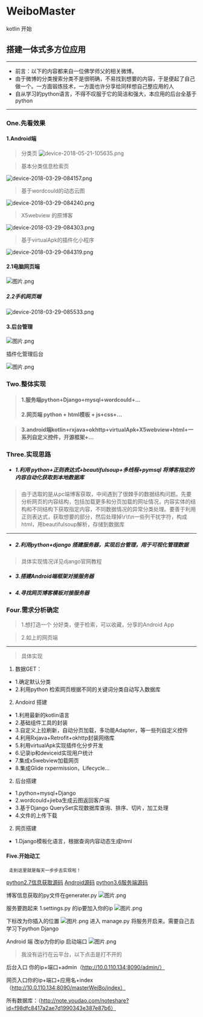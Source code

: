 # WeiboMaster
kotlin 开始
## 搭建一体式多方位应用

---
-  前言：以下的内容都来自一位佛学师父的相关微博。
-  由于微博的分类搜索分类不是很明确，不易找到想要的内容，于是便起了自己做一个。一方面锻炼技术，一方面也许分享给同样想自己整应用的人
-  自从学习的python语言，不得不叹服于它的简洁和强大，本应用的后台全基于python
---
### One.先看效果
#### 1.Android端

>分类页
![device-2018-05-21-105635.png](https://upload-images.jianshu.io/upload_images/6456519-3342b37984f15e12.png?imageMogr2/auto-orient/strip%7CimageView2/2/w/1240)

> 基本分类信息检索页

![device-2018-03-29-084157.png](https://upload-images.jianshu.io/upload_images/6456519-4be51fad234da4ce.png?imageMogr2/auto-orient/strip%7CimageView2/2/w/200)

> 基于wordcould的动态云图

![device-2018-03-29-084240.png](https://upload-images.jianshu.io/upload_images/6456519-d21bbc68407db7a3.png?imageMogr2/auto-orient/strip%7CimageView2/2/w/200)


> X5webview 的原博客

![device-2018-03-29-084303.png](https://upload-images.jianshu.io/upload_images/6456519-1d1821d0a660bf72.png?imageMogr2/auto-orient/strip%7CimageView2/2/w/200)

> 基于virtualApk的插件化小程序

![device-2018-03-29-084319.png](https://upload-images.jianshu.io/upload_images/6456519-134ee6e15c21fd39.png?imageMogr2/auto-orient/strip%7CimageView2/2/w/200)

#### 2.1电脑网页端
![图片.png](https://upload-images.jianshu.io/upload_images/6456519-c69e81dbc77d4ca4.png?imageMogr2/auto-orient/strip%7CimageView2/2/w/600)
##### 2.2手机网页端
![device-2018-03-29-085533.png](https://upload-images.jianshu.io/upload_images/6456519-2cc8666928b332f7.png?imageMogr2/auto-orient/strip%7CimageView2/2/w/200)

#### 3.后台管理
![图片.png](https://upload-images.jianshu.io/upload_images/6456519-131ae3f7c0f8e560.png?imageMogr2/auto-orient/strip%7CimageView2/2/w/600)

插件化管理后台

![图片.png](https://upload-images.jianshu.io/upload_images/6456519-740c115c163c9ce0.png?imageMogr2/auto-orient/strip%7CimageView2/2/w/600)

### Two.整体实现


> #### 1.服务端python+Django+mysql+wordcould+...
> #### 2.网页端 python + html模板 + js+css+...

> #### 3.android端kotlin+rxjava+okhttp+virtualApk+X5webview+html+一系列自定义控件，开源框架+...

### Three.实现思路
- ##### 1.利用 python+正则表达式+beautifulsoup+多线程+pymsql 将博客指定的内容自动化获取到本地数据库
>  由于选取的是从pc端博客获取，中间遇到了很棘手的数据结构问题。先要分析网页的内容结构，包括加载更多和分页加载的网址情况，内容实体的结构和不同结构下获取指定内容，不同数据情况的异常分类处理。要善于利用正则表达式，获取想要的部分，然后处理掉\r\t\n一些列干扰字符，构成html，用beautifulsoup解析，存储到数据库

---
- ##### 2.利用python+django 搭建服务器，实现后台管理，用于可视化管理数据
> 具体实现情况详见django官网教程

- ##### 3.搭建Android端框架对接服务器
- ##### 4.寻找网页博客模板对接服务器

### Four.需求分析确定
> 1.想打造一个 分好类，便于检索，可以收藏，分享的Android App

> 2.如上的网页端
  

---
> 具体实现
1. 数据GET：
-   1.确定默认分类
-   2.利用python 检索网页根据不同的关键词分类自动写入数据库
2. Andoird 搭建
-   1.利用最新的kotlin语言
-   2.基础组件工具的封装
-   3.自定义上拉刷新，自动分页加载，多功能Adapter，等一些列自定义控件
-   4.利用Rxjava+Retrofit+okhttp封装网络库
-   5.利用virtualApk实现插件化分步开发
-   6.记录ip和deviceid实现用户统计
-   7.集成x5webview加载网页
-   8.集成Glide rxpermission，Lifecycle...

2. 后台搭建
-   1.python+mysql+Django
-   2.wordcould+jieba生成云图返回客户端
-   3.基于Django QuerySet实现数据库查询、排序、切片，加工处理
-   4.文件的上传下载


2. 网页搭建
-   1.Django模板化语言，根据查询内容动态生成html

#### Five.开始动工
     走到这里就是每天一步步去实现啦！
[python2.7信息获取源码](https://github.com/While1true/PythonLearning)
[Android源码](https://github.com/While1true/WeiboMaster)
[python3.6服务端源码](https://github.com/While1true/PYServer)


博客信息获取的py文件在generater.py
![图片.png](https://upload-images.jianshu.io/upload_images/6456519-520c12c56ff5746f.png?imageMogr2/auto-orient/strip%7CimageView2/2/w/1240)


服务要跑起来
1.settings.py 的ip要加入你的ip
![图片.png](https://upload-images.jianshu.io/upload_images/6456519-7f35cdd6c48e2cfe.png?imageMogr2/auto-orient/strip%7CimageView2/2/w/600)


下标改为你插入的位置
![图片.png](https://upload-images.jianshu.io/upload_images/6456519-ef903abf26f583bd.png?imageMogr2/auto-orient/strip%7CimageView2/2/w/1240)
进入 manage.py 将服务开启来。需要自己去学习下python Django

Android 端 改ip为你的ip 启动端口
![图片.png](https://upload-images.jianshu.io/upload_images/6456519-b679e88119db12df.png?imageMogr2/auto-orient/strip%7CimageView2/2/w/600)

> 我没有运行在云平台，以下点击是打不开的

后台入口 你的ip+端口+admin（http://10.0.110.134:8090/admin/）

网页入口你的ip+端口+应用名+index（http://10.0.110.134:8090/masterWeiBo/index）

所有数据库：（http://note.youdao.com/noteshare?id=f98dfc8417a2ae7d1990343e387e87b6）


